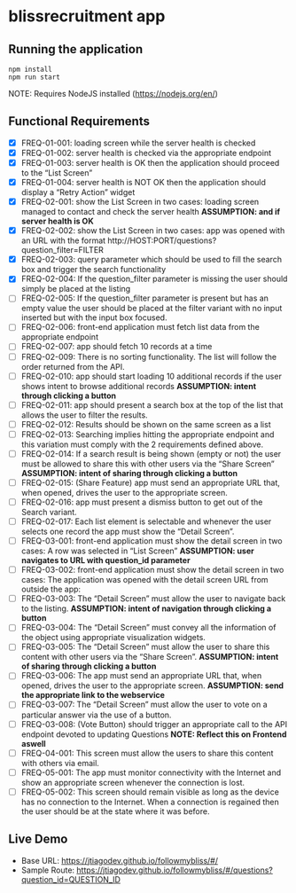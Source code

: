 # blissrecruitment app

## Running the application

```
npm install
npm run start
```

NOTE: Requires NodeJS installed (https://nodejs.org/en/)

## Functional Requirements

- [X] FREQ-01-001: loading screen while the server health is checked
- [X] FREQ-01-002: server health is checked via the appropriate endpoint
- [X] FREQ-01-003: server health is OK then the application should proceed to the “List Screen”
- [X] FREQ-01-004: server health is NOT OK then the application should display a “Retry Action” widget
- [X] FREQ-02-001: show the List Screen in two cases: loading screen managed to contact and check the server health **ASSUMPTION: and if server health is OK**
- [X] FREQ-02-002: show the List Screen in two cases: app was opened with an URL with the format http://HOST:PORT/questions?question_filter=FILTER
- [X] FREQ-02-003: query parameter which should be used to fill the search box and trigger the search functionality
- [X] FREQ-02-004: If the question_filter parameter is missing the user should simply be placed at the listing
- [ ] FREQ-02-005: If the question_filter parameter is present but has an empty value the user should be placed at the filter variant with no input inserted but with the input box focused.
- [ ] FREQ-02-006: front-end application must fetch list data from the appropriate endpoint
- [ ] FREQ-02-007: app should fetch 10 records at a time
- [ ] FREQ-02-009: There is no sorting functionality. The list will follow the order returned from the API.
- [ ] FREQ-02-010: app should start loading 10 additional records if the user shows intent to browse additional records **ASSUMPTION: intent through clicking a button**
- [ ] FREQ-02-011: app should present a search box at the top of the list that allows the user to filter the results. 
- [ ] FREQ-02-012: Results should be shown on the same screen as a list
- [ ] FREQ-02-013: Searching implies hitting the appropriate endpoint and this variation must comply with the 2 requirements defined above.
- [ ] FREQ-02-014: If a search result is being shown (empty or not) the user must be allowed to share this with other users via the “Share Screen” **ASSUMPTION: intent of sharing through clicking a button**
- [ ] FREQ-02-015: (Share Feature) app must send an appropriate URL that, when opened, drives the user to the appropriate screen.
- [ ] FREQ-02-016: app must present a dismiss button to get out of the Search variant.
- [ ] FREQ-02-017: Each list element is selectable and whenever the user selects one record the app must show the “Detail Screen”.
- [ ] FREQ-03-001: front-end application must show the detail screen in two cases: A row was selected in “List Screen” **ASSUMPTION: user navigates to URL with question_id parameter**
- [ ] FREQ-03-002: front-end application must show the detail screen in two cases: The application was opened with the detail screen URL from outside the app:
- [ ] FREQ-03-003: The “Detail Screen” must allow the user to navigate back to the listing.  **ASSUMPTION: intent of navigation through clicking a button**
- [ ] FREQ-03-004: The “Detail Screen” must convey all the information of the object using appropriate visualization widgets.
- [ ] FREQ-03-005: The “Detail Screen” must allow the user to share this content with other users via the “Share Screen”. **ASSUMPTION: intent of sharing through clicking a button**
- [ ] FREQ-03-006: The app must send an appropriate URL that, when opened, drives the user to the appropriate screen. **ASSUMPTION: send the appropriate link to the webservice**
- [ ] FREQ-03-007: The “Detail Screen” must allow the user to vote on a particular answer via the use of a button.
- [ ] FREQ-03-008: (Vote Button) should trigger an appropriate call to the API endpoint devoted to updating Questions **NOTE: Reflect this on Frontend aswell**
- [ ] FREQ-04-001: This screen must allow the users to share this content with others via email. 
- [ ] FREQ-05-001: The app must monitor connectivity with the Internet and show an appropriate screen whenever the connection is lost. 
- [ ] FREQ-05-002: This screen should remain visible as long as the device has no connection to the Internet. When a connection is regained then the user should be at the state where it was before.

## Live Demo

- Base URL: https://jtiagodev.github.io/followmybliss/#/
- Sample Route: https://jtiagodev.github.io/followmybliss/#/questions?question_id=QUESTION_ID
